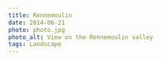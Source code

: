 ```yaml
---
title: Rennemoulin
date: 2014-06-21
photo: photo.jpg
photo_alt: View on the Rennemoulin valley
tags: Landscape
---
```

